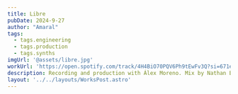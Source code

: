 ```yaml
---
title: Libre
pubDate: 2024-9-27
author: "Amaral"
tags:
  - tags.engineering
  - tags.production
  - tags.synths
imgUrl: '@assets/libre.jpg'
workUrl: 'https://open.spotify.com/track/4H4BiO70PQV6Ph9tEwFv3Q?si=671e3f914b52498e'
description: Recording and production with Álex Moreno. Mix by Nathan Boddy, master by Vlado Meller.
layout: '../../layouts/WorksPost.astro'
---
```


